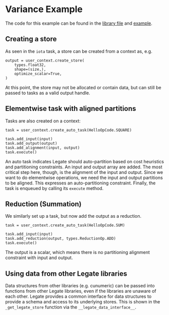 # Variance Example

The code for this example can be found in the [library file](../hello/hello.py) and [example](variance.py).

## Creating a store

As seen in the `iota` task, a store can be created from a context as, e.g.

```
output = user_context.create_store(
    types.float32,
    shape=(size,),
    optimize_scalar=True,
)
```

At this point, the store may not be allocated or contain data,
but can still be passed to tasks as a valid output handle.

## Elementwise task with aligned partitions

Tasks are also created on a context:

```
task = user_context.create_auto_task(HelloOpCode.SQUARE)

task.add_input(input)
task.add_output(output)
task.add_alignment(input, output)
task.execute()
```

An auto task indicates Legate should auto-partition based
on cost heuristics and partitioning constraints.
An input and output array are added.
The most critical step here, though, is the alignment of
the input and output. Since we want to do elementwise operations,
we need the input and output partitions to be aligned.
This expresses an auto-partitioning constraint.
Finally, the task is enqueued by calling its `execute` method.

## Reduction (Summation)

We similarly set up a task, but now add the output
as a reduction.

```
task = user_context.create_auto_task(HelloOpCode.SUM)

task.add_input(input)
task.add_reduction(output, types.ReductionOp.ADD)
task.execute()
```

The output is a scalar, which means there is no partitioning
alignment constraint with input and output.

## Using data from other Legate libraries

Data structures from other libraries (e.g. cunumeric)
can be passed into functions from other Legate libraries,
even if the libraries are unaware of each other.
Legate provides a common interface for data structures
to provide a schema and access to its underlying stores.
This is shown in the `_get_legate_store` function via
the `__legate_data_interface__`.

